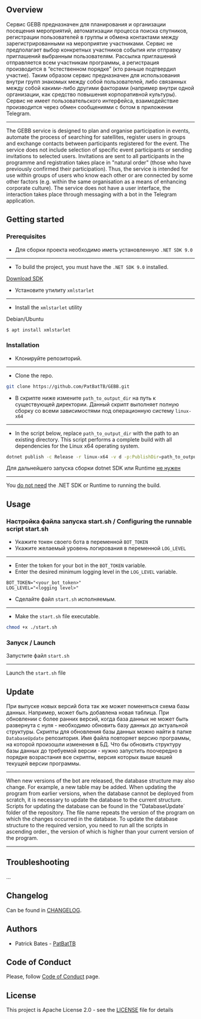 ## Overview
Сервис GEBB предназначен для планирования и организации посещения мероприятий, автоматизации процесса поиска спутников,
регистрации пользователей в группы и обмена контактами между зарегистрированными на мероприятие участниками.
Сервис не предполагает выбор конкретных участников события или отправку приглашений выбранным пользователям.
Рассылка приглашений отправляется всем участникам программы, а регистрация производится в “естественном порядке”
(кто раньше подтвердил участие).
Таким образом сервис предназначен для использования внутри групп знакомых между собой пользователей,
либо связанных между собой какими-либо другими факторами
(например внутри одной организации, как средство повышения корпоративной культуры).
Сервис не имеет пользовательского интерфейса,
взаимодействие производится через обмен сообщениями с ботом в приложении Telegram.
___
The GEBB service is designed to plan and organise participation in events,
automate the process of searching for satellites,
register users in groups and exchange contacts between participants registered for the event.
The service does not include selection of specific event participants or sending invitations to selected users.
Invitations are sent to all participants in the programme and registration takes place in "natural order"
(those who have previously confirmed their participation).
Thus, the service is intended for use within groups of users who know each other or are connected by some other factors
(e.g. within the same organisation as a means of enhancing corporate culture).
The service does not have a user interface,
the interaction takes place through messaging with a bot in the Telegram application.

## Getting started

### Prerequisites

- Для сборки проекта необходимо иметь установленную `.NET SDK 9.0`
___
- To build the project, you must have the `.NET SDK 9.0` installed.

[Download SDK](https://dotnet.microsoft.com/en-us/download/dotnet/9.0)

- Установите утилиту `xmlstarlet`
___
- Install the `xmlstarlet` utility

Debian/Ubuntu
```bash
$ apt install xmlstarlet
```

### Installation

- Клонируйте репозиторий.
___
- Clone the repo.

```bash
git clone https://github.com/PatBatTB/GEBB.git
```

- В скрипте ниже измените `path_to_output_dir` на путь к существующей директории.
  Данный скрипт выполняет полную сборку со всеми зависимостями под операционную систему `linux-x64`
___
- In the script below, replace `path_to_output_dir` with the path to an existing directory.
  This script performs a complete build with all dependencies for the Linux x64 operating system.

```bash
dotnet publish -c Release -r linux-x64 -v d -p:PublishDir=path_to_output_dir,PublishSingleFile=true
```

Для дальнейшего запуска сборки dotnet SDK или Runtime <ins>не нужен</ins>
___
You <ins>do not need</ins> the .NET SDK or Runtime to running the build.

## Usage

### Настройка файла запуска start.sh / Configuring the runnable script start.sh

- Укажите токен своего бота в переменной `BOT_TOKEN`
- Укажите желаемый уровень логирования в переменной `LOG_LEVEL`
___
- Enter the token for your bot in the `BOT_TOKEN` variable.
- Enter the desired minimum logging level in the `LOG_LEVEL` variable.

```text
BOT_TOKEN="<your_bot_token>"
LOG_LEVEL="<logging level>"
```

- Сделайте файл `start.sh` исполняемым.
___
- Make the `start.sh` file executable.

```bash
chmod +x ./start.sh
```
### Запуск / Launch

Запустите файл `start.sh`
___
Launch the `start.sh` file

## Update
При выпуске новых версий бота так же может поменяться схема базы данных. Например, может быть добавлена новая таблица.
При обновлении с более ранних версий, когда база данных не может быть развернута с нуля - необходимо обновить базу данных до актуальной структуры.
Скрипты для обновления базы данных можно найти в папке `DatabaseUpdate` репозитория.
Имя файла повторяет версию программы, на которой произошли изменения в БД. 
Что бы обновить структуру базы данных до требуемой версии - нужно запустить поочередно в порядке возрастания все скрипты, 
версия которых выше вашей текущей версии программы.
___
When new versions of the bot are released, the database structure may also change. For example, a new table may be added.
When updating the program from earlier versions, when the database cannot be deployed from scratch, it is necessary to update the database to the current structure.
Scripts for updating the database can be found in the "DatabaseUpdate` folder of the repository.
The file name repeats the version of the program on which the changes occurred in the database.
To update the database structure to the required version, you need to run all the scripts in ascending order.,
the version of which is higher than your current version of the program.
___

## Troubleshooting
...

## Changelog
Can be found in [CHANGELOG](CHANGELOG.md).

## Authors
* Patrick Bates - [PatBatTB](https://github.com/PatBatTB)

## Code of Conduct
Please, follow [Code of Conduct](CODE_OF_CONDUCT.md) page.

## License
This project is Apache License 2.0 - see the [LICENSE](LICENSE) file for details
